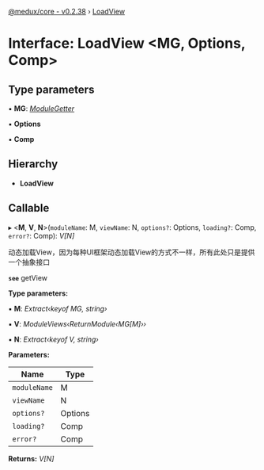 [@medux/core - v0.2.38](../README.md) › [LoadView](loadview.md)

# Interface: LoadView <**MG, Options, Comp**>

## Type parameters

▪ **MG**: *[ModuleGetter](modulegetter.md)*

▪ **Options**

▪ **Comp**

## Hierarchy

* **LoadView**

## Callable

▸ <**M**, **V**, **N**>(`moduleName`: M, `viewName`: N, `options?`: Options, `loading?`: Comp, `error?`: Comp): *V[N]*

动态加载View，因为每种UI框架动态加载View的方式不一样，所有此处只是提供一个抽象接口

**`see`** getView

**Type parameters:**

▪ **M**: *Extract‹keyof MG, string›*

▪ **V**: *ModuleViews‹ReturnModule‹MG[M]››*

▪ **N**: *Extract‹keyof V, string›*

**Parameters:**

Name | Type |
------ | ------ |
`moduleName` | M |
`viewName` | N |
`options?` | Options |
`loading?` | Comp |
`error?` | Comp |

**Returns:** *V[N]*
